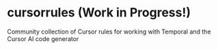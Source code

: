 # cursorrules (Work in Progress!)
Community collection of Cursor rules for working with Temporal and the Cursor AI code generator
